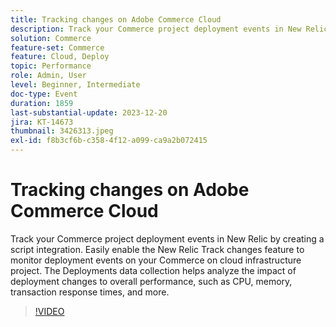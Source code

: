 ```yaml
---
title: Tracking changes on Adobe Commerce Cloud
description: Track your Commerce project deployment events in New Relic by creating a script integration. Easily enable the New Relic Track changes feature to monitor deployment events on your Commerce on cloud infrastructure project. The Deployments data collection helps analyze the impact of deployment changes to overall performance, such as CPU, memory, transaction response times, and more.
solution: Commerce
feature-set: Commerce
feature: Cloud, Deploy
topic: Performance
role: Admin, User
level: Beginner, Intermediate
doc-type: Event
duration: 1859
last-substantial-update: 2023-12-20
jira: KT-14673
thumbnail: 3426313.jpeg
exl-id: f8b3cf6b-c358-4f12-a099-ca9a2b072415
---
```

# Tracking changes on Adobe Commerce Cloud

Track your Commerce project deployment events in New Relic by creating a script integration. Easily enable the New Relic Track changes feature to monitor deployment events on your Commerce on cloud infrastructure project. The Deployments data collection helps analyze the impact of deployment changes to overall performance, such as CPU, memory, transaction response times, and more.

>[!VIDEO](https://video.tv.adobe.com/v/3426313/?learn=on)
